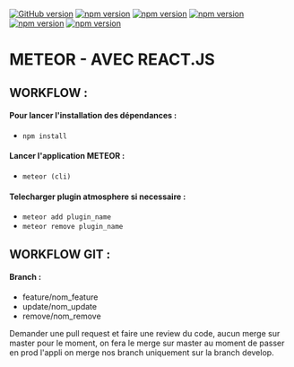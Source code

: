 [![GitHub version](https://badge.fury.io/gh/SIMAM77%2Fprojet-meteor-react.svg)](https://badge.fury.io/gh/SIMAM77%2Fprojet-meteor-react)
[![npm version](https://badge.fury.io/js/npm.svg)](https://badge.fury.io/js/npm)
[![npm version](https://badge.fury.io/js/react.svg)](https://badge.fury.io/js/react)
[![npm version](https://badge.fury.io/js/meteor.svg)](https://badge.fury.io/js/meteor)
[![npm version](https://badge.fury.io/js/antd.svg)](https://badge.fury.io/js/antd)
[![npm version](https://badge.fury.io/js/babel-runtime.svg)](https://badge.fury.io/js/babel-runtime)

# METEOR - AVEC REACT.JS

## WORKFLOW : 

#### Pour lancer l'installation des dépendances : 
- `` npm install ``

#### Lancer l'application METEOR : 
- `` meteor (cli) ``

#### Telecharger plugin atmosphere si necessaire : 
- `` meteor add plugin_name ``
- `` meteor remove plugin_name ``

## WORKFLOW GIT :

#### Branch : 

- feature/nom_feature
- update/nom_update
- remove/nom_remove

Demander une pull request et faire une review du code, aucun merge sur master
pour le moment, on fera le merge sur master au moment de passer en prod l'appli 
on merge nos branch uniquement sur la branch develop. 

